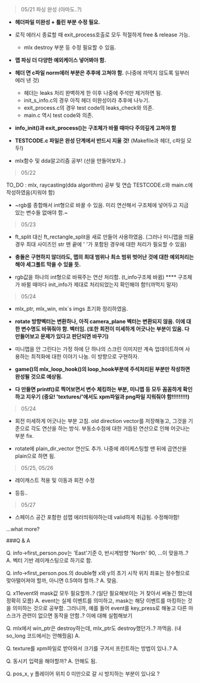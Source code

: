 >05/21 파싱 완성 (아마도..?)
>
* **헤더파일 미완성 + 틀린 부분 수정 필요.**

* 로직 에러시 종료할 때 exit_process호출로 모두 적절하게 free & release 가능.
	- mlx destroy 부분 등 수정 필요할 수 있음.

* **맵 파싱 더 다양한 예외케이스 넣어봐야 함.**

* **헤더 면 c파일 norm에러 부분은 추후에 고쳐야 함.**
	(나중에 까먹지 않도록 일부러 에러 낸 것)
	- 헤더는 leaks 처리 완벽하게 한 이후 나중에 주석만 제거하면 됨.
	- init_s_info.c의 경우 아직 헤더 미완성이라 추후에 나누기.
	- exit_process.c의 경우 test code의 leaks_check와 의존.
	- main.c 역시 test code와 의존.

* **info_init()과 exit_process()는 구조체가 바뀔 때마다 주의깊게 고쳐야 함**

* **TESTCODE.c 파일은 완성 단계에서 반드시 지울 것!**
	(Makefile과 헤더, c파일 모두!)

* mlx함수 및 dda알고리즘 공부!
	(선을 만들어보자..)



>05/22
>
TO_DO : mlx, raycasting(dda algorithm) 공부 및 연습
	TESTCODE.c와 main.c에 작성하였음(지워야 함)

* ~rgb를 종합해서 int형으로 바꿀 수 있음. 미리 연산해서 구조체에 넣어두고 지금 있는 변수들 없애야 함.~



>05/23
>
* ft_split 대신  ft_rectangle_split을 새로 만들어 사용하였음.
	(그러나 미니맵을 띄울 경우 최대 사이즈인 str 맨 끝에 ' '가 포함된 경우에 대한 처리가 필요할 수 있음)

* **충돌은 구현하지 않더라도, 맵의 최대 범위나 최소 범위 벗어난 것에 대한 예외처리는 해야 세그폴트 막을 수 있을 듯.**

* rgb값을 하나의 int형으로 바꿔주는 연산 처리함. (t_info구조체 바뀜)
**** 구조체가 바뀔 때마다 init_info가 제대로 처리되었는지 확인해야 함!!(까먹지 말자)



>05/24
>
* mlx_ptr, mlx_win, mlx`s imgs 초기화 정리하였음.

* **rotate 방향벡터는 변환하나, 아직 camera_plane 벡터는 변환되지 않음. 이에 대한 변수명도 바꿔줘야 함. 벡터임. (또한 회전이 미세하게 어긋나는 부분이 있음. 다 만들어보고 문제가 있다고 판단되면 바꾸기)**

* 미니맵을 안 그린다는 가정 하에 단 하나의 스크린 이미지만 계속 업데이트하며 사용하는 최적화에 대한 이야기 나눔. 이 방향으로 구현하자.

* **game()의 mlx_loop_hook()의 loop_hook부분에 주석처리된 부분만 작성하면 완성될 것으로 예상됨.**

* **다 만들면 printf()로 찍어보면서 변수 체킹하는 부분, 미니맵 등 모두 꼼꼼하게 확인하고 지우기**
	**(중요! 'textures/'에서도 xpm파일과 png파일 지워줘야 함!!!!!!!!!)**

>05/24
>
* 회전 미세하게 어긋나는 부분 고침. old direction vector를 저장해놓고, 그것을 기준으로 각도 연산을 하는 방식. 부동소수점에 대한 거듭된 연산으로 인해 어긋나는 부분 fix.

* rotate에 plain_dir_vector 연산도 추가. 나중에 레이케스팅할 땐 뒤에 곱연산을 plain으로 하면 됨.

>05/25, 05/26
>
* 레이캐스트 적용 및 이동과 회전 수정

* 등등..

>05/27

* 스페이스 공간 포함한 섬맵 에러띄워야하는데 valid하게 취급됨. 수정해야함!


...what more?

###Q & A

Q. info->first_person.pov는 'East'기준 0, 반시계방향 'North' 90, ...이 맞을까..?
A. 벡터 기반 레이캐스팅으로 하기로 함.

Q. info->first_person.pos.의 double형 x와 y의 초기 시작 위치 좌표는 정수형으로 맞아떨어져야 할까, 아니면 0.5여야 할까..?
A. 맞음.

Q. x11event와 mask값 모두 필요할까..? (일단 필요해보이는 거 찾아서 써놓긴 했는데 정확히 모름)
A. event는 실제 이벤트를 의미하고, mask는 해당 이벤트를 마킹하는 것을 의미하는 것으로 공부함. 그러니까, 예를 들어 event를 key_press로 해놓고 다른 마스크가 관련이 없으면 동작을 안함..?
이에 대해 실험해보기


Q. mlx에서 win_ptr은 destroy하는데, mlx_ptr도 destroy했던가..? 까먹음.
	(내 so_long 코드에서는 안해줬음)
A.

Q. texture를 xpm파일로 받아와서 크기를 구겨서 프린트하는 방법이 있나..?
A.

Q. 동시키 입력을 해야할까?
A. 안해도 됨.

Q. pos_x, y 플레이어 위치 0 미만으로 갈 시 방지하는 부분이 있나요 ?
